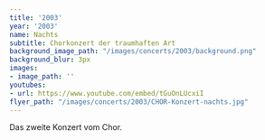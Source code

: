 ```yaml
---
title: '2003'
year: '2003'
name: Nachts
subtitle: Chorkonzert der traumhaften Art
background_image_path: "/images/concerts/2003/background.png"
background_blur: 3px
images:
- image_path: ''
youtubes:
- url: https://www.youtube.com/embed/tGuOnLUcxiI
flyer_path: "/images/concerts/2003/CHOR-Konzert-nachts.jpg"
---
```


Das zweite Konzert vom Chor.